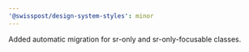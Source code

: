 ```yaml
---
'@swisspost/design-system-styles': minor
---
```


Added automatic migration for sr-only and sr-only-focusable classes.
